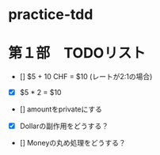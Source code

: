 # practice-tdd

# 第１部　TODOリスト

- [] $5 +  10 CHF = $10 (レートが2:1の場合)
- [x] $5 * 2 = $10
- [] amountをprivateにする
- [x] Dollarの副作用をどうする？
- [] Moneyの丸め処理をどうする？